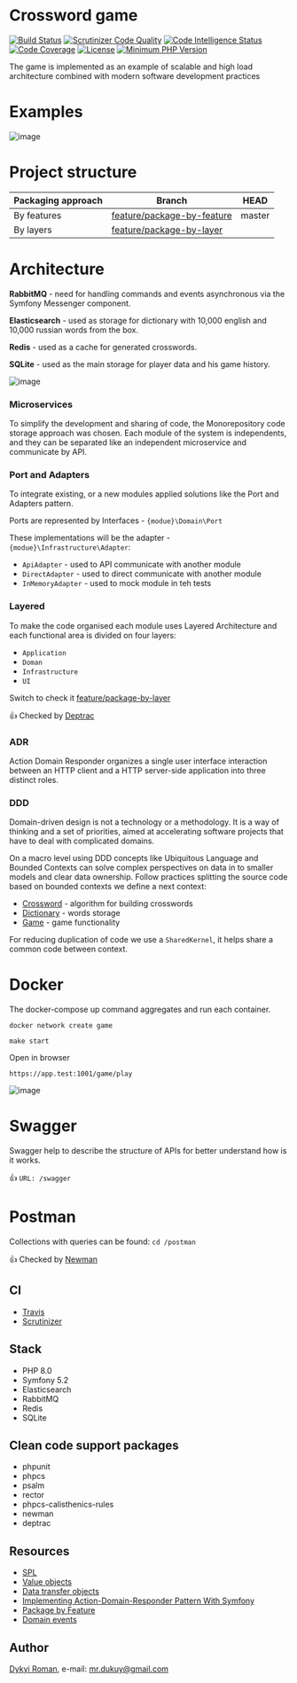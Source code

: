 Crossword game
=======
[![Build Status](https://scrutinizer-ci.com/g/dykyi-roman/crossword/badges/build.png?b=master)](https://scrutinizer-ci.com/g/dykyi-roman/crossword/build-status/master)
[![Scrutinizer Code Quality](https://scrutinizer-ci.com/g/dykyi-roman/crossword/badges/quality-score.png?b=master)](https://scrutinizer-ci.com/g/dykyi-roman/crossword/?branch=master)
[![Code Intelligence Status](https://scrutinizer-ci.com/g/dykyi-roman/crossword/badges/code-intelligence.svg?b=master)](https://scrutinizer-ci.com/code-intelligence)
[![Code Coverage](https://scrutinizer-ci.com/g/dykyi-roman/crossword/badges/coverage.png?b=master)](https://scrutinizer-ci.com/g/dykyi-roman/crossword/?branch=master)
[![License](https://img.shields.io/badge/license-MIT-brightgreen.svg?style=flat-square)](https://github.com/dykyi-roman/crossword/blob/master/LICENSE)
[![Minimum PHP Version](https://img.shields.io/badge/php-%3E%3D%208.0-8892BF.svg?style=flat-square)](https://php.net/)

The game is implemented as an example of scalable and high load architecture combined with modern software development practices

# Examples

![image](docs/example.gif)

# Project structure

| Packaging approach   | Branch                              | HEAD |
| -------------------- | ----------------------------------- | ---- |
| By features          | [feature/package-by-feature](https://github.com/dykyi-roman/crossword/tree/feature/package-by-feature) | master |
| By layers            | [feature/package-by-layer](https://github.com/dykyi-roman/crossword/tree/feature/package-by-layer)     |        |

# Architecture

**RabbitMQ** - need for handling commands and events asynchronous via the Symfony Messenger component.

**Elasticsearch** - used as storage for dictionary with 10,000 english and 10,000 russian words from the box.

**Redis** - used as a cache for generated crosswords.

**SQLite** - used as the main storage for player data and his game history.

![image](docs/model.png)

### Microservices

To simplify the development and sharing of code, the Monorepository code storage approach was chosen.
Each module of the system is independents, and they can be separated like an independent microservice and communicate by API.

### Port and Adapters

To integrate existing, or a new modules applied solutions like the Port and Adapters pattern.

Ports are represented by Interfaces - `{modue}\Domain\Port`

These implementations will be the adapter - `{modue}\Infrastructure\Adapter`:
* `ApiAdapter` - used to API communicate with another module
* `DirectAdapter` - used to direct communicate with another module
* `InMemoryAdapter` - used to mock module in teh tests

### Layered 

To make the code organised each module uses Layered Architecture and each functional area is divided on four layers:

* `Application`
* `Doman`
* `Infrastructure`
* `UI`

Switch to check it [feature/package-by-layer](https://github.com/dykyi-roman/crossword/tree/feature/package-by-layer)

:+1: Checked by [Deptrac](https://github.com/qossmic/deptrac)

### ADR

Action Domain Responder organizes a single user interface interaction between an HTTP client and a HTTP server-side application into three distinct roles.

### DDD

Domain-driven design is not a technology or a methodology.
It is a way of thinking and a set of priorities, aimed at accelerating software projects that have to deal with complicated domains.

On a macro level using DDD concepts like Ubiquitous Language and Bounded Contexts can solve complex perspectives on data in to smaller models and clear data ownership.
Follow practices splitting the source code based on bounded contexts we define a next context:

* [Crossword](docs/Crossword.md) - algorithm for building crosswords
* [Dictionary](docs/Dictionary.md) - words storage 
* [Game](docs/Game.md) - game functionality

For reducing duplication of code we use a `SharedKernel`, it helps share a common code between context.

# Docker

The docker-compose up command aggregates and run each container.

``
docker network create game
``

``
make start
``

Open in browser

``
https://app.test:1001/game/play
``

![image](docs/view.png)

# Swagger

Swagger help to describe the structure of APIs for better understand how is it works.

:+1:  ``URL: /swagger``

# Postman

Сollections with queries can be found: ``cd /postman``

:+1: Checked by [Newman](https://github.com/postmanlabs/newman)

## CI
* [Travis](https://travis-ci.com/github/dykyi-roman/crossword)
* [Scrutinizer](https://scrutinizer-ci.com/g/dykyi-roman/crossword/)

## Stack

* PHP 8.0
* Symfony 5.2
* Elasticsearch
* RabbitMQ
* Redis
* SQLite

## Clean code support packages
* phpunit
* phpcs
* psalm
* rector
* phpcs-calisthenics-rules
* newman
* deptrac

## Resources

* [SPL](https://www.php.net/manual/en/book.spl.php)
* [Value objects](https://herbertograca.com/2020/07/07/value-objects/)
* [Data transfer objects](https://herbertograca.com/2020/06/23/dto-data-transfer-objects/)
* [Implementing Action-Domain-Responder Pattern With Symfony](https://medium.com/swlh/implementing-action-domain-responder-pattern-with-symfony-606539eea3a7)
* [Package by Feature](https://phauer.com/2020/package-by-feature/)
* [Domain events](https://romaricdrigon.github.io/2019/08/09/domain-events)

## Author
[Dykyi Roman](https://www.linkedin.com/in/roman-dykyi-43428543/), e-mail: [mr.dukuy@gmail.com](mailto:mr.dukuy@gmail.com)
